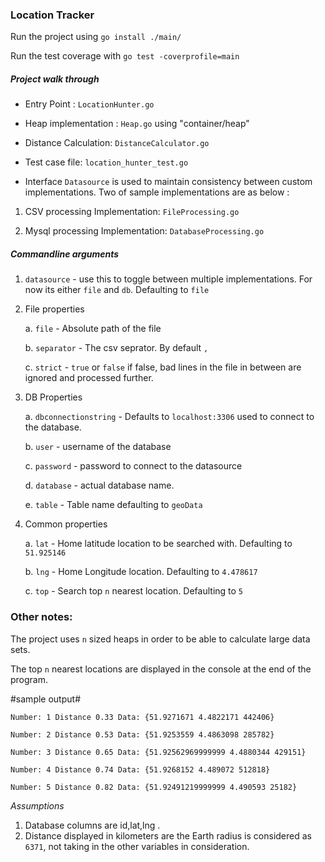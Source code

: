 ### Location Tracker

Run the project using  `go install ./main/`

Run the test coverage with `go test -coverprofile=main`

##### Project walk through 

* Entry Point : `LocationHunter.go`

* Heap implementation : `Heap.go` using "container/heap" 

* Distance Calculation: `DistanceCalculator.go`

* Test case file: `location_hunter_test.go`

* Interface `Datasource` is used to maintain consistency between custom implementations. 
Two of sample implementations are as below :

1. CSV processing Implementation: `FileProcessing.go`

2. Mysql processing Implementation: `DatabaseProcessing.go`

##### Commandline arguments 

1. `datasource` - use this to toggle between multiple implementations.
                  For now its either `file` and `db`. Defaulting to `file`

2. File properties
    
    a. `file` - Absolute path of the file
    
    b. `separator` - The csv seprator. By default `,`
    
    c. `strict` - `true` or `false` if false, bad lines in the file in between are ignored and processed further.

3. DB Properties

    a. `dbconnectionstring` - Defaults to `localhost:3306` used to connect to the database.
    
    b. `user` - username of the database
    
    c. `password` - password to connect to the datasource
    
    d. `database` - actual database name. 
    
    e. `table` - Table name defaulting to `geoData`
    
4. Common properties

    a. `lat` - Home latitude location to be searched with. Defaulting to `51.925146`
    
    b. `lng` - Home Longitude location. Defaulting to `4.478617`
    
    c. `top` - Search top `n` nearest location. Defaulting to `5`

### Other notes:

The project uses `n` sized heaps in order to be able to calculate large data sets.

The top `n` nearest locations are displayed in the console at the end of the program. 

#sample output#

```$xslt
Number: 1 Distance 0.33 Data: {51.9271671 4.4822171 442406} 

Number: 2 Distance 0.53 Data: {51.9253559 4.4863098 285782} 

Number: 3 Distance 0.65 Data: {51.92562969999999 4.4880344 429151} 

Number: 4 Distance 0.74 Data: {51.9268152 4.489072 512818} 

Number: 5 Distance 0.82 Data: {51.92491219999999 4.490593 25182} 
```


*Assumptions* 

1. Database columns are id,lat,lng .
2. Distance displayed in kilometers are the Earth radius is considered as `6371`, not taking in the other 
variables in consideration.